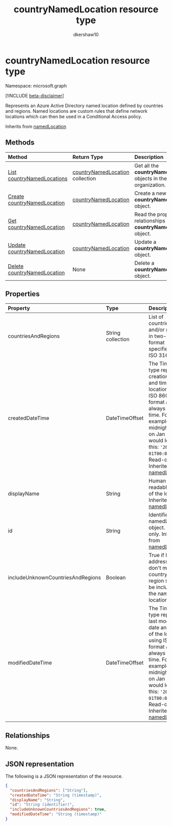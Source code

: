 ﻿---
title: "countryNamedLocation resource type"
description: "Represents an Azure Active Directory named location defined by countries and regions. Named locations are custom rules that define network locations which can then be used in a Conditional Access policy."
localization_priority: Normal
author: "dkershaw10"
ms.prod: "microsoft-identity-platform"
doc_type: resourcePageType
---

# countryNamedLocation resource type

Namespace: microsoft.graph

[!INCLUDE [beta-disclaimer](../../includes/beta-disclaimer.md)]

Represents an Azure Active Directory named location defined by countries and regions. Named locations are custom rules that define network locations which can then be used in a Conditional Access policy.

Inherits from [namedLocation](../resources/namedLocation.md)

## Methods

| Method                                                                             | Return Type                                                | Description                                                                 |
| :--------------------------------------------------------------------------------- | :--------------------------------------------------------- | :-------------------------------------------------------------------------- |
| [List countryNamedLocations](../api/conditionalaccessroot-list-namedlocations.md)  | [countryNamedLocation](countryNamedLocation.md) collection | Get all the **countryNamedLocation** objects in the organization.           |
| [Create countryNamedLocation](../api/conditionalaccessroot-post-namedlocations.md) | [countryNamedLocation](countryNamedLocation.md)            | Create a new **countryNamedLocation** object.                               |
| [Get countryNamedLocation](../api/countrynamedlocation-get.md)                     | [countryNamedLocation](countrynamedlocation.md)            | Read the properties and relationships of a **countryNamedLocation** object. |
| [Update countryNamedLocation](../api/countrynamedlocation-update.md)               | [countryNamedLocation](countrynamedlocation.md)            | Update a **countryNamedLocation** object.                                   |
| [Delete countryNamedLocation](../api/countrynamedlocation-delete.md)               | None                                                       | Delete a **countryNamedLocation** object.                                   |

## Properties

| Property                          | Type              | Description                                                                                                                                                                                                                                                                                   |
| :-------------------------------- | :---------------- | :-------------------------------------------------------------------------------------------------------------------------------------------------------------------------------------------------------------------------------------------------------------------------------------------- |
| countriesAndRegions               | String collection | List of countries and/or regions in two-letter format specified by ISO 3166-2.                                                                                                                                                                                                                |
| createdDateTime                   | DateTimeOffset    | The Timestamp type represents creation date and time of the location using ISO 8601 format and is always in UTC time. For example, midnight UTC on Jan 1, 2014 would look like this: `'2014-01-01T00:00:00Z'`. Read-only. Inherited from [namedLocation](../resources/namedLocation.md).      |
| displayName                       | String            | Human-readable name of the location. Inherited from [namedLocation](../resources/namedLocation.md).                                                                                                                                                                                           |
| id                                | String            | Identifier of a namedLocation object. Read-only. Inherited from [namedLocation](../resources/namedLocation.md).                                                                                                                                                                               |
| includeUnknownCountriesAndRegions | Boolean           | True if IP addresses that don't map to a country or region should be included in the named location.                                                                                                                                                                                          |
| modifiedDateTime                  | DateTimeOffset    | The Timestamp type represents last modified date and time of the location using ISO 8601 format and is always in UTC time. For example, midnight UTC on Jan 1, 2014 would look like this: `'2014-01-01T00:00:00Z'`. Read-only. Inherited from [namedLocation](../resources/namedLocation.md). |

## Relationships

None.

## JSON representation

The following is a JSON representation of the resource.

<!-- {
  "blockType": "resource",
  "optionalProperties": [

  ],
  "@odata.type": "microsoft.graph.countryNamedLocation",
  "baseType": ""
}-->

```json
{
  "countriesAndRegions": ["String"],
  "createdDateTime": "String (timestamp)",
  "displayName": "String",
  "id": "String (identifier)",
  "includeUnknownCountriesAndRegions": true,
  "modifiedDateTime": "String (timestamp)"
}
```

<!-- uuid: 16cd6b66-4b1a-43a1-adaf-3a886856ed98
2019-02-04 14:57:30 UTC -->

<!-- {
  "type": "#page.annotation",
  "description": "countryNamedLocation resource",
  "keywords": "",
  "section": "documentation",
  "tocPath": ""
}-->

